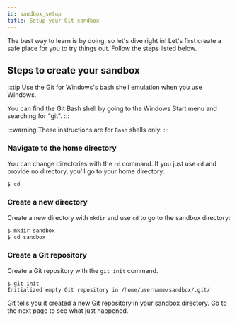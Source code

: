 ```yaml
---
id: sandbox_setup
title: Setup your Git sandbox
---
```


The best way to learn is by doing, so let's dive right in!
Let's first create a safe place for you to try things out.
Follow the steps listed below.

## Steps to create your sandbox

:::tip
Use the Git for Windows's bash shell emulation when you use Windows.

You can find the Git Bash shell by going to the Windows Start menu and searching for "git".
:::

:::warning
These instructions are for `Bash` shells only.
:::

### Navigate to the home directory

You can change directories with the `cd` command.
If you just use `cd` and provide no directory, you'll go to your home directory:

```bash
$ cd
```

### Create a new directory

Create a new directory with `mkdir` and use `cd` to go to the sandbox directory:

```bash
$ mkdir sandbox
$ cd sandbox
```

### Create a Git repository

Create a Git repository with the `git init` command.

```git
$ git init
Initialized empty Git repository in /home/username/sandbox/.git/
```

Git tells you it created a new Git repository in your sandbox directory.
Go to the next page to see what just happened.
